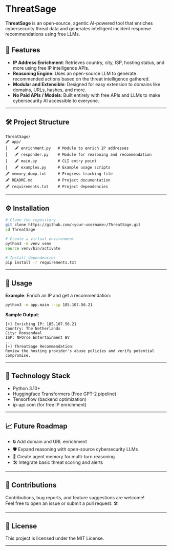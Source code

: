 # ThreatSage

**ThreatSage** is an open-source, agentic AI-powered tool that enriches cybersecurity threat data and generates intelligent incident response recommendations using free LLMs.

## 🚀 Features
- **IP Address Enrichment**: Retrieves country, city, ISP, hosting status, and more using free IP intelligence APIs.
- **Reasoning Engine**: Uses an open-source LLM to generate recommended actions based on the threat intelligence gathered.
- **Modular and Extensible**: Designed for easy extension to domains like domains, URLs, hashes, and more.
- **No Paid APIs / Models**: Built entirely with free APIs and LLMs to make cybersecurity AI accessible to everyone.

---

## 🛠️ Project Structure

```
ThreatSage/
🖋️ app/
│   🖋️ enrichment.py   # Module to enrich IP addresses
│   🖋️ responder.py    # Module for reasoning and recommendation
│   🖋️ main.py         # CLI entry point
│   🖋️ examples.py     # Example usage scripts
🖋️ memory_dump.txt     # Progress tracking file
🖋️ README.md           # Project documentation
🖋️ requirements.txt    # Project dependencies
```

---

## ⚙️ Installation

```bash
# Clone the repository
git clone https://github.com/<your-username>/ThreatSage.git
cd ThreatSage

# Create a virtual environment
python3 -m venv venv
source venv/bin/activate

# Install dependencies
pip install -r requirements.txt
```

---

## 👤 Usage

**Example**: Enrich an IP and get a recommendation:

```bash
python3 -m app.main --ip 185.107.56.21
```

**Sample Output**:
```
[+] Enriching IP: 185.107.56.21
Country: The Netherlands
City: Roosendaal
ISP: NFOrce Entertainment BV
...
[+] ThreatSage Recommendation:
Review the hosting provider's abuse policies and verify potential compromise.
```

---

## 🧐 Technology Stack
- Python 3.10+
- Huggingface Transformers (Free GPT-2 pipeline)
- Tensorflow (backend optimization)
- ip-api.com (for free IP enrichment)

---

## 📈 Future Roadmap
- 🔒 Add domain and URL enrichment
- 🛡️ Expand reasoning with open-source cybersecurity LLMs
- 🎯 Create agent memory for multi-turn reasoning
- 🛠️ Integrate basic threat scoring and alerts

---

## 🤝 Contributions

Contributions, bug reports, and feature suggestions are welcome!  
Feel free to open an issue or submit a pull request. 🛠️

---

## 📄 License
This project is licensed under the MIT License.

---
